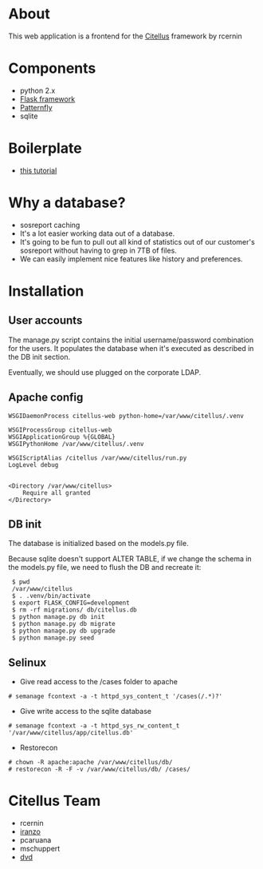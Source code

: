 # About

This web application is a frontend for the [Citellus](https://github.com/zerodayz/citellus) framework by rcernin

# Components

* python 2.x
* [Flask framework](http://flask.pocoo.org/)
* [Patternfly](http://www.patternfly.org)
* sqlite

# Boilerplate

* [this tutorial](https://scotch.io/tutorials/build-a-crud-web-app-with-python-and-flask-part-one)


# Why a database?

* sosreport caching
* It's a lot easier working data out of a database. 
* It's going to be fun to pull out all kind of statistics out of our customer's sosreport without having to grep in 7TB of files.
* We can easily implement nice features like history and preferences.

# Installation
## User accounts

The manage.py script contains the initial username/password combination for the users. It populates the database when it's executed as described in the DB init section.

Eventually, we should use plugged on the corporate LDAP.

## Apache config

```
WSGIDaemonProcess citellus-web python-home=/var/www/citellus/.venv

WSGIProcessGroup citellus-web
WSGIApplicationGroup %{GLOBAL}
WSGIPythonHome /var/www/citellus/.venv

WSGIScriptAlias /citellus /var/www/citellus/run.py
LogLevel debug


<Directory /var/www/citellus>
    Require all granted
</Directory>
```

## DB init

The database is initialized based on the models.py file.

Because sqlite doesn't support ALTER TABLE, if we change the schema in the models.py file, we need to flush the DB and recreate it:

```
 $ pwd
 /var/www/citellus
 $ . .venv/bin/activate
 $ export FLASK_CONFIG=development
 $ rm -rf migrations/ db/citellus.db
 $ python manage.py db init
 $ python manage.py db migrate
 $ python manage.py db upgrade
 $ python manage.py seed
 ```

## Selinux
* Give read access to the /cases folder to apache
```
# semanage fcontext -a -t httpd_sys_content_t '/cases(/.*)?'
```

* Give write access to the sqlite database
```
# semanage fcontext -a -t httpd_sys_rw_content_t '/var/www/citellus/app/citellus.db'
```

* Restorecon
```
# chown -R apache:apache /var/www/citellus/db/
# restorecon -R -F -v /var/www/citellus/db/ /cases/
```

# Citellus Team

* rcernin
* [iranzo](https://iranzo.github.io/)
* pcaruana
* mschuppert
* [dvd](https://valleedelisle.com)
